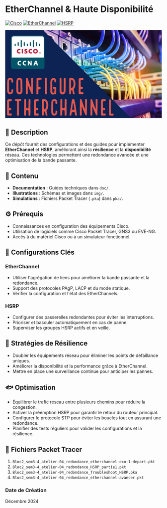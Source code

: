 # **EtherChannel & Haute Disponibilité**

[![Cisco](https://img.shields.io/badge/Cisco-1BA0D7?style=flat-square&logo=cisco&logoColor=white)](https://www.cisco.com/) [![EtherChannel](https://img.shields.io/badge/EtherChannel-2CA9E1?style=flat-square&logo=ethernet&logoColor=white)](https://www.cisco.com/c/en/us/support/docs/lan-switching/etherchannel/index.html) [![HSRP](https://img.shields.io/badge/HSRP-FF6F61?style=flat-square&logo=router&logoColor=white)](https://www.cisco.com/c/en/us/support/docs/ip/hot-standby-router-protocol-hsrp/index.html)

![Banner](img/background.png)



## 📄 **Description**

Ce dépôt fournit des configurations et des guides pour implémenter **EtherChannel** et **HSRP**, améliorant ainsi la **résilience** et la **disponibilité** réseau. Ces technologies permettent une redondance avancée et une optimisation de la bande passante.



## 📂 **Contenu**

- **Documentation** : Guides techniques dans `doc/`.
- **Illustrations** : Schémas et images dans `img/`.
- **Simulations** : Fichiers Packet Tracer (`.pka`) dans `pka/`.



## ⚙️ **Prérequis**

- Connaissances en configuration des équipements Cisco.
- Utilisation de logiciels comme Cisco Packet Tracer, GNS3 ou EVE-NG.
- Accès à du matériel Cisco ou à un simulateur fonctionnel.


## 🔧 **Configurations Clés**

### **EtherChannel**
- Utiliser l'agrégation de liens pour améliorer la bande passante et la redondance.
- Support des protocoles PAgP, LACP et du mode statique.
- Vérifier la configuration et l'état des EtherChannels.

### **HSRP**
- Configurer des passerelles redondantes pour éviter les interruptions.
- Prioriser et basculer automatiquement en cas de panne.
- Superviser les groupes HSRP actifs et en veille.


## 💪 **Stratégies de Résilience**

- Doubler les équipements réseau pour éliminer les points de défaillance uniques.
- Améliorer la disponibilité et la performance grâce à EtherChannel.
- Mettre en place une surveillance continue pour anticiper les pannes.


## 🐟 **Optimisation**

- Équilibrer le trafic réseau entre plusieurs chemins pour réduire la congestion.
- Activer la préemption HSRP pour garantir le retour du routeur principal.
- Configurer le protocole STP pour éviter les boucles tout en assurant une redondance.
- Planifier des tests réguliers pour valider les configurations et la résilience.

## 📂 **Fichiers Packet Tracer**

1. `Bloc2_sem3-4_atelier-04_redondance_etherchannel-exo-1-depart.pkt`
2. `Bloc2_sem3-4_atelier-04_redondance_HSRP_partie1.pkt`
3. `Bloc2_sem3-4_atelier-04_redondance_Troubleshoot_HSRP.pka`
4. `Bloc2_sem3-4_atelier-04_redondance_etherchannel-avancer.pkt`


### **Date de Création**

Décembre 2024
